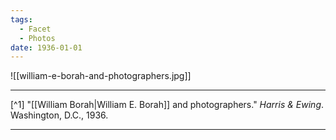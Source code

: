 ```yaml
---
tags:
  - Facet
  - Photos
date: 1936-01-01
---
```

![[william-e-borah-and-photographers.jpg]]

---

[^1] "[[William Borah|William E. Borah]] and photographers." *Harris & Ewing*. Washington, D.C., 1936.

---
